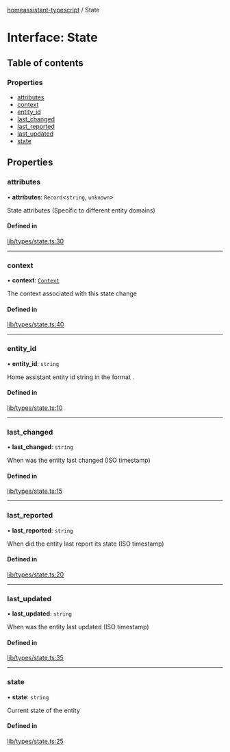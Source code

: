 [homeassistant-typescript](../README.md) / State

# Interface: State

## Table of contents

### Properties

- [attributes](State.md#attributes)
- [context](State.md#context)
- [entity\_id](State.md#entity_id)
- [last\_changed](State.md#last_changed)
- [last\_reported](State.md#last_reported)
- [last\_updated](State.md#last_updated)
- [state](State.md#state)

## Properties

### attributes

• **attributes**: `Record`\<`string`, `unknown`\>

State attributes (Specific to different entity domains)

#### Defined in

[lib/types/state.ts:30](https://github.com/benwainwright/hass-ts/blob/01f576e/src/lib/types/state.ts#L30)

___

### context

• **context**: [`Context`](Context.md)

The context associated with this state change

#### Defined in

[lib/types/state.ts:40](https://github.com/benwainwright/hass-ts/blob/01f576e/src/lib/types/state.ts#L40)

___

### entity\_id

• **entity\_id**: `string`

Home assistant entity id string in the format <domain>.<id>

#### Defined in

[lib/types/state.ts:10](https://github.com/benwainwright/hass-ts/blob/01f576e/src/lib/types/state.ts#L10)

___

### last\_changed

• **last\_changed**: `string`

When was the entity last changed (ISO timestamp)

#### Defined in

[lib/types/state.ts:15](https://github.com/benwainwright/hass-ts/blob/01f576e/src/lib/types/state.ts#L15)

___

### last\_reported

• **last\_reported**: `string`

When did the entity last report its state (ISO timestamp)

#### Defined in

[lib/types/state.ts:20](https://github.com/benwainwright/hass-ts/blob/01f576e/src/lib/types/state.ts#L20)

___

### last\_updated

• **last\_updated**: `string`

When was the entity last updated (ISO timestamp)

#### Defined in

[lib/types/state.ts:35](https://github.com/benwainwright/hass-ts/blob/01f576e/src/lib/types/state.ts#L35)

___

### state

• **state**: `string`

Current state of the entity

#### Defined in

[lib/types/state.ts:25](https://github.com/benwainwright/hass-ts/blob/01f576e/src/lib/types/state.ts#L25)
